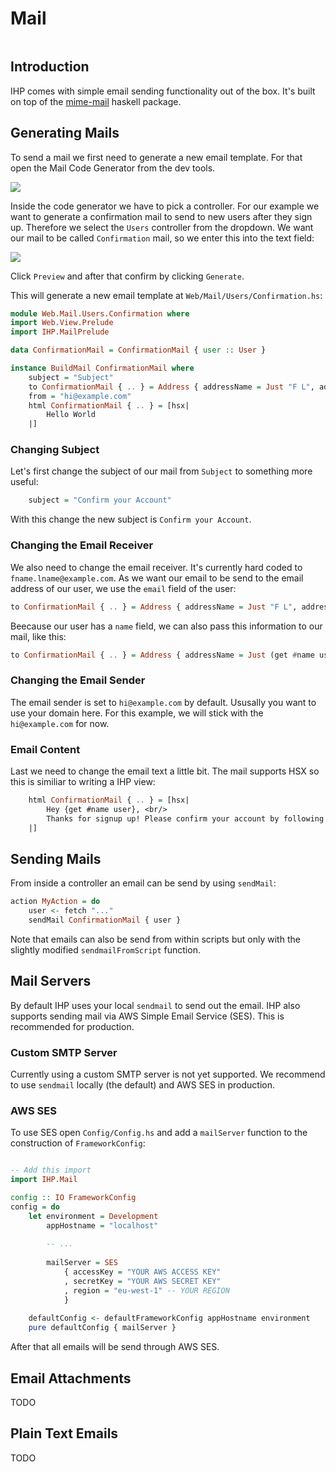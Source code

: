 # Mail

```toc
```

## Introduction

IHP comes with simple email sending functionality out of the box. It's built on top of the [mime-mail](https://hackage.haskell.org/package/mime-mail) haskell package.

## Generating Mails

To send a mail we first need to generate a new email template. For that open the Mail Code Generator from the dev tools.


![](images/mail/mail-codegen.png)

Inside the code generator we have to pick a controller. For our example we want to generate a confirmation mail to send to new users after they sign up. Therefore we select the `Users` controller from the dropdown. We want our mail to be called `Confirmation` mail, so we enter this into the text field:

![](images/mail/mail-codegen-input.png)

Click `Preview` and after that confirm by clicking `Generate`.

This will generate a new email template at `Web/Mail/Users/Confirmation.hs`:

```haskell
module Web.Mail.Users.Confirmation where
import Web.View.Prelude
import IHP.MailPrelude

data ConfirmationMail = ConfirmationMail { user :: User }

instance BuildMail ConfirmationMail where
    subject = "Subject"
    to ConfirmationMail { .. } = Address { addressName = Just "F L", addressEmail = "fname.lname@example.com" }
    from = "hi@example.com"
    html ConfirmationMail { .. } = [hsx|
        Hello World
    |]
```

### Changing Subject

Let's first change the subject of our mail from `Subject` to something more useful:

```haskell
    subject = "Confirm your Account"
```

With this change the new subject is `Confirm your Account`.

### Changing the Email Receiver

We also need to change the email receiver. It's currently hard coded to `fname.lname@example.com`. As we want our email to be send to the email address of our user, we use the `email` field of the user:


```haskell
to ConfirmationMail { .. } = Address { addressName = Just "F L", addressEmail = get #email user }
```

Beecause our user has a `name` field, we can also pass this information to our mail, like this:

```haskell
to ConfirmationMail { .. } = Address { addressName = Just (get #name user), addressEmail = get #email user }
```

### Changing the Email Sender

The email sender is set to `hi@example.com` by default. Ususally you want to use your domain here. For this example, we will stick with the `hi@example.com` for now.


### Email Content

Last we need to change the email text a little bit. The mail supports HSX so this is similiar to writing a IHP view:

```haskell
    html ConfirmationMail { .. } = [hsx|
        Hey {get #name user}, <br/>
        Thanks for signup up! Please confirm your account by following this link: ... <br /><br />
    |]
```

## Sending Mails

From inside a controller an email can be send by using `sendMail`:

```haskell
action MyAction = do 
    user <- fetch "..."
    sendMail ConfirmationMail { user }
```

Note that emails can also be send from within scripts but only with the slightly modified `sendmailFromScript` function.

## Mail Servers

By default IHP uses your local `sendmail` to send out the email. IHP also supports sending mail via AWS Simple Email Service (SES). This is recommended for production.

### Custom SMTP Server

Currently using a custom SMTP server is not yet supported. We recommend to use `sendmail` locally (the default) and AWS SES in production.

### AWS SES

To use SES open `Config/Config.hs` and add a `mailServer` function to the construction of `FrameworkConfig`:

```haskell

-- Add this import 
import IHP.Mail

config :: IO FrameworkConfig                                                                                          
config = do                                                                                                           
    let environment = Development                                                                                     
        appHostname = "localhost"                                                                                     
                                                                                                                      
        -- ...                                                                                                        
                                                                                                                      
        mailServer = SES                                                                                              
            { accessKey = "YOUR AWS ACCESS KEY"                                                                       
            , secretKey = "YOUR AWS SECRET KEY"                                                                       
            , region = "eu-west-1" -- YOUR REGION                                                                     
            }                                                                                                         
                                                                                                                      
    defaultConfig <- defaultFrameworkConfig appHostname environment                                                   
    pure defaultConfig { mailServer }
```

After that all emails will be send through AWS SES.

## Email Attachments

TODO

## Plain Text Emails

TODO
